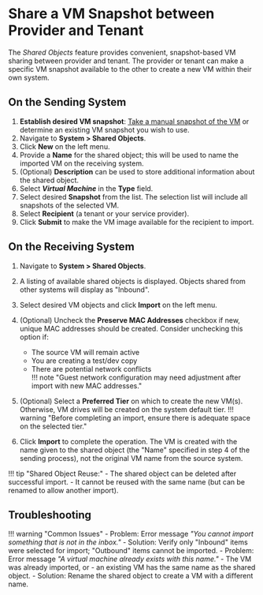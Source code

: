 # Share a VM Snapshot between Provider and Tenant

The *Shared Objects* feature provides convenient, snapshot-based VM sharing between provider and tenant. The provider or tenant can make a specific VM snapshot available to the other to create a new VM within their own system.

## On the Sending System

1. **Establish desired VM snapshot**: [Take a manual snapshot of the VM](/product-guide/backup-dr/vm-snapshots-restores#take-a-manual-snapshot-of-a-vm) or determine an existing VM snapshot you wish to use.
2. Navigate to **System > Shared Objects**.
3. Click **New** on the left menu.
4. Provide a **Name** for the shared object; this will be used to name the imported VM on the receiving system.
5. (Optional) **Description** can be used to store additional information about the shared object.
6. Select ***Virtual Machine*** in the **Type** field.
7. Select desired **Snapshot** from the list.  The selection list will include all snapshots of the selected VM.
8. Select **Recipient** (a tenant or your service provider).
9. Click **Submit** to make the VM image available for the recipient to import.

## On the Receiving System

1. Navigate to **System > Shared Objects**.
2. A listing of available shared objects is displayed.  Objects shared from other systems will display as "Inbound".
3. Select desired VM objects and click **Import** on the left menu.
4. (Optional) Uncheck the **Preserve MAC Addresses** checkbox if new, unique MAC addresses should be created. Consider unchecking this option if:  
   - The source VM will remain active  
   - You are creating a test/dev copy  
   - There are potential network conflicts  
!!! note "Guest network configuration may need adjustment after import with new MAC addresses."

5. (Optional) Select a **Preferred Tier** on which to create the new VM(s). Otherwise, VM drives will be created on the system default tier.
!!! warning "Before completing an import, ensure there is adequate space on the selected tier."

6. Click **Import** to complete the operation.  The VM is created with the name given to the shared object (the "Name" specified in step 4 of the sending process), not the original VM name from the source system.

!!! tip "Shared Object Reuse:"
    - The shared object can be deleted after successful import.
    - It cannot be reused with the same name (but can be renamed to allow another import).

## Troubleshooting

!!! warning "Common Issues"
    - Problem: Error message *"You cannot import something that is not in the inbox."*
        - Solution: Verify only "Inbound" items were selected for import; "Outbound" items cannot be imported.
    - Problem: Error message *"A virtual machine already exists with this name."*
        - The VM was already imported, or
        - an existing VM has the same name as the shared object.
        - Solution: Rename the shared object to create a VM with a different name.
